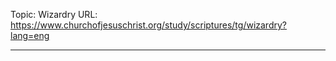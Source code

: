 Topic: Wizardry
URL: https://www.churchofjesuschrist.org/study/scriptures/tg/wizardry?lang=eng

---

